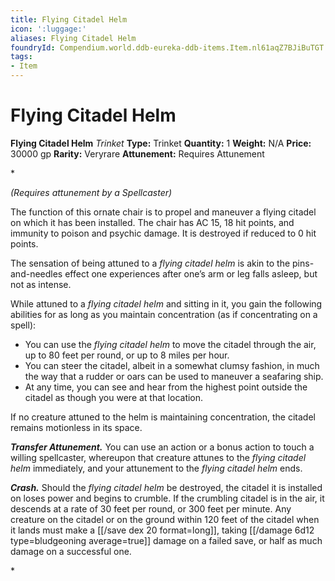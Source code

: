 ```yaml
---
title: Flying Citadel Helm
icon: ':luggage:'
aliases: Flying Citadel Helm
foundryId: Compendium.world.ddb-eureka-ddb-items.Item.nl61aqZ7BJiBuTGT
tags:
- Item
---
```


# Flying Citadel Helm

**Flying Citadel Helm**
_Trinket_
**Type:** Trinket
**Quantity:** 1
**Weight:** N/A
**Price:** 30000 gp
**Rarity:** Veryrare
**Attunement:** Requires Attunement

*<div class="item-attunement"><i>(Requires attunement by a Spellcaster)</i><p>The function of this ornate chair is to propel and maneuver a flying citadel on which it has been installed. The chair has AC 15, 18 hit points, and immunity to poison and psychic damage. It is destroyed if reduced to 0 hit points.

The sensation of being attuned to a *flying citadel helm* is akin to the pins-and-needles effect one experiences after one’s arm or leg falls asleep, but not as intense.

While attuned to a *flying citadel helm* and sitting in it, you gain the following abilities for as long as you maintain concentration (as if concentrating on a spell):</p>
* You can use the *flying citadel helm* to move the citadel through the air, up to 80 feet per round, or up to 8 miles per hour.
* You can steer the citadel, albeit in a somewhat clumsy fashion, in much the way that a rudder or oars can be used to maneuver a seafaring ship.
* At any time, you can see and hear from the highest point outside the citadel as though you were at that location.

<p>If no creature attuned to the helm is maintaining concentration, the citadel remains motionless in its space.

***Transfer Attunement.*** You can use an action or a bonus action to touch a willing spellcaster, whereupon that creature attunes to the *flying citadel helm* immediately, and your attunement to the *flying citadel helm* ends.

***Crash.*** Should the *flying citadel helm* be destroyed, the citadel it is installed on loses power and begins to crumble. If the crumbling citadel is in the air, it descends at a rate of 30 feet per round, or 300 feet per minute. Any creature on the citadel or on the ground within 120 feet of the citadel when it lands must make a [[/save dex 20 format=long]], taking  [[/damage 6d12 type=bludgeoning average=true]] damage on a failed save, or half as much damage on a successful one.</p>*